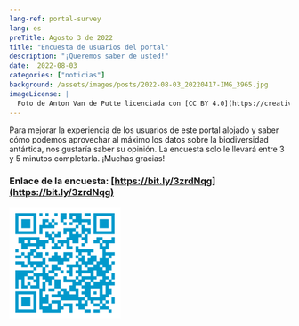```yaml
---
lang-ref: portal-survey
lang: es
preTitle: Agosto 3 de 2022
title: "Encuesta de usuarios del portal"
description: "¡Queremos saber de usted!"
date:  2022-08-03
categories: ["noticias"]
background: /assets/images/posts/2022-08-03_20220417-IMG_3965.jpg
imageLicense: |
  Foto de Anton Van de Putte licenciada con [CC BY 4.0](https://creativecommons.org/licenses/by/4.0/)
---
```


Para mejorar la experiencia de los usuarios de este portal alojado y saber cómo podemos aprovechar al máximo los datos sobre la biodiversidad antártica, nos gustaría saber su opinión.
La encuesta solo le llevará entre 3 y 5 minutos completarla. ¡Muchas gracias!

### Enlace de la encuesta: [https://bit.ly/3zrdNqg](https://bit.ly/3zrdNqg)

<img src="/assets/images/hosted-portal-survey.png" alt="QR code to survey" width="200"/>

